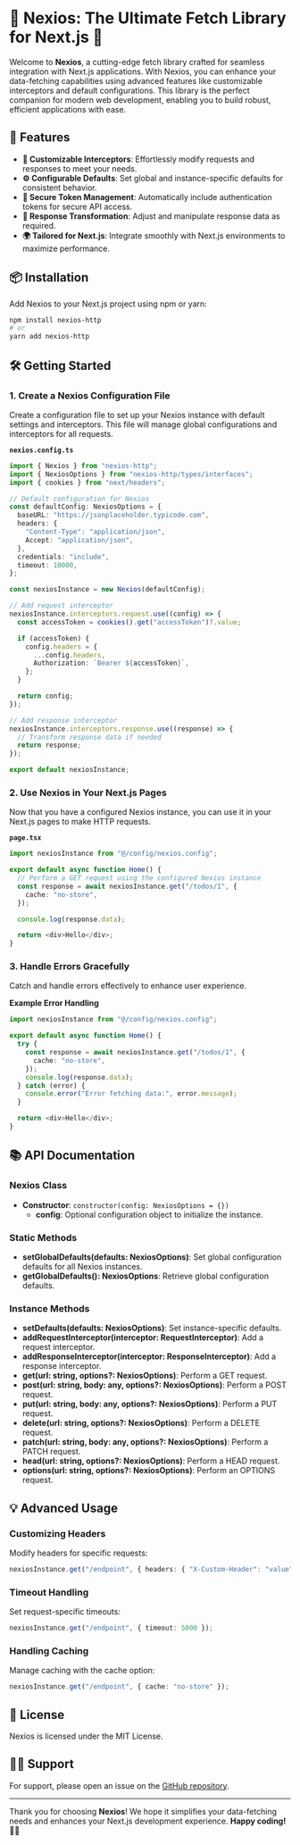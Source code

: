 # 🌟 Nexios: The Ultimate Fetch Library for Next.js 🌟

Welcome to **Nexios**, a cutting-edge fetch library crafted for seamless integration with Next.js applications. With Nexios, you can enhance your data-fetching capabilities using advanced features like customizable interceptors and default configurations. This library is the perfect companion for modern web development, enabling you to build robust, efficient applications with ease.

## 🚀 Features

- **🔧 Customizable Interceptors**: Effortlessly modify requests and responses to meet your needs.
- **⚙️ Configurable Defaults**: Set global and instance-specific defaults for consistent behavior.
- **🔐 Secure Token Management**: Automatically include authentication tokens for secure API access.
- **🔄 Response Transformation**: Adjust and manipulate response data as required.
- **🌍 Tailored for Next.js**: Integrate smoothly with Next.js environments to maximize performance.

## 📦 Installation

Add Nexios to your Next.js project using npm or yarn:

```bash
npm install nexios-http
# or
yarn add nexios-http
```

## 🛠️ Getting Started

### 1. Create a Nexios Configuration File

Create a configuration file to set up your Nexios instance with default settings and interceptors. This file will manage global configurations and interceptors for all requests.

**`nexios.config.ts`**

```typescript
import { Nexios } from "nexios-http";
import { NexiosOptions } from "nexios-http/types/interfaces";
import { cookies } from "next/headers";

// Default configuration for Nexios
const defaultConfig: NexiosOptions = {
  baseURL: "https://jsonplaceholder.typicode.com",
  headers: {
    "Content-Type": "application/json",
    Accept: "application/json",
  },
  credentials: "include",
  timeout: 10000,
};

const nexiosInstance = new Nexios(defaultConfig);

// Add request interceptor
nexiosInstance.interceptors.request.use((config) => {
  const accessToken = cookies().get("accessToken")?.value;

  if (accessToken) {
    config.headers = {
      ...config.headers,
      Authorization: `Bearer ${accessToken}`,
    };
  }

  return config;
});

// Add response interceptor
nexiosInstance.interceptors.response.use((response) => {
  // Transform response data if needed
  return response;
});

export default nexiosInstance;
```

### 2. Use Nexios in Your Next.js Pages

Now that you have a configured Nexios instance, you can use it in your Next.js pages to make HTTP requests.

**`page.tsx`**

```typescript
import nexiosInstance from "@/config/nexios.config";

export default async function Home() {
  // Perform a GET request using the configured Nexios instance
  const response = await nexiosInstance.get("/todos/1", {
    cache: "no-store",
  });

  console.log(response.data);

  return <div>Hello</div>;
}
```

### 3. Handle Errors Gracefully

Catch and handle errors effectively to enhance user experience.

**Example Error Handling**

```typescript
import nexiosInstance from "@/config/nexios.config";

export default async function Home() {
  try {
    const response = await nexiosInstance.get("/todos/1", {
      cache: "no-store",
    });
    console.log(response.data);
  } catch (error) {
    console.error("Error fetching data:", error.message);
  }

  return <div>Hello</div>;
}
```

## 📚 API Documentation

### Nexios Class

- **Constructor**: `constructor(config: NexiosOptions = {})`
  - **config**: Optional configuration object to initialize the instance.

### Static Methods

- **setGlobalDefaults(defaults: NexiosOptions)**: Set global configuration defaults for all Nexios instances.
- **getGlobalDefaults(): NexiosOptions**: Retrieve global configuration defaults.

### Instance Methods

- **setDefaults(defaults: NexiosOptions)**: Set instance-specific defaults.
- **addRequestInterceptor(interceptor: RequestInterceptor)**: Add a request interceptor.
- **addResponseInterceptor(interceptor: ResponseInterceptor)**: Add a response interceptor.
- **get<T>(url: string, options?: NexiosOptions)**: Perform a GET request.
- **post<T>(url: string, body: any, options?: NexiosOptions)**: Perform a POST request.
- **put<T>(url: string, body: any, options?: NexiosOptions)**: Perform a PUT request.
- **delete<T>(url: string, options?: NexiosOptions)**: Perform a DELETE request.
- **patch<T>(url: string, body: any, options?: NexiosOptions)**: Perform a PATCH request.
- **head<T>(url: string, options?: NexiosOptions)**: Perform a HEAD request.
- **options<T>(url: string, options?: NexiosOptions)**: Perform an OPTIONS request.

## 💡 Advanced Usage

### Customizing Headers

Modify headers for specific requests:

```typescript
nexiosInstance.get("/endpoint", { headers: { "X-Custom-Header": "value" } });
```

### Timeout Handling

Set request-specific timeouts:

```typescript
nexiosInstance.get("/endpoint", { timeout: 5000 });
```

### Handling Caching

Manage caching with the cache option:

```typescript
nexiosInstance.get("/endpoint", { cache: "no-store" });
```

## 📜 License

Nexios is licensed under the MIT License.

## 🙋‍♂️ Support

For support, please open an issue on the [GitHub repository](https://github.com/saminravi99/nexios-http/issues).

---

Thank you for choosing **Nexios**! We hope it simplifies your data-fetching needs and enhances your Next.js development experience. **Happy coding!** 🚀✨
